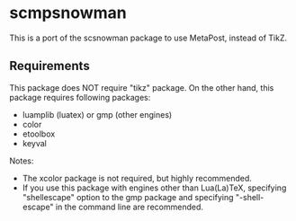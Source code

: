 # scmpsnowman

This is a port of the scsnowman package to use MetaPost, instead of TikZ.

## Requirements

This package does NOT require "tikz" package.
On the other hand, this package requires following packages:
 - luamplib (luatex) or gmp (other engines)
 - color
 - etoolbox
 - keyval

Notes:
 - The xcolor package is not required, but highly recommended.
 - If you use this package with engines other than Lua(La)TeX,
   specifying "shellescape" option to the gmp package and
   specifying "-shell-escape" in the command line are recommended.

